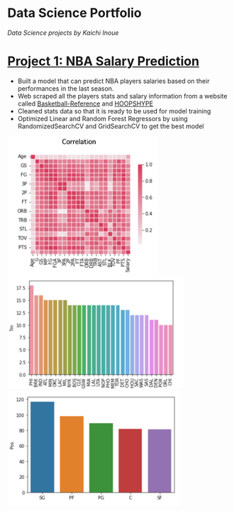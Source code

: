 # Data Science Portfolio
*Data Science projects by Kaichi Inoue*

# [Project 1: NBA Salary Prediction](https://kaichiinoue.github.io/nba_salary_prediction/)
- Built a model that can predict NBA players salaries based on their performances in the last season.
- Web scraped all the players stats and salary information from a website called [Basketball-Reference](https://www.basketball-reference.com/) and [HOOPSHYPE](https://hoopshype.com/salaries/players/2020-2021/)
- Cleaned stats data so that it is ready to be used for model training
- Optimized Linear and Random Forest Regressors by using RandomizedSearchCV and GridSearchCV to get the best model

![](/images/graph3_340.png)
![](/images/graph1.png)
![](/images/graph2.png)

